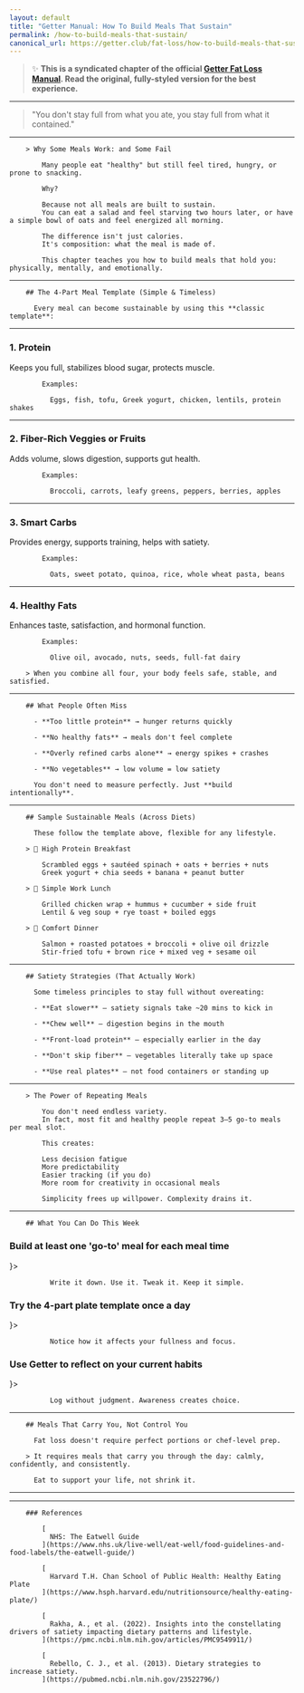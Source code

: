 ```yaml
---
layout: default
title: "Getter Manual: How To Build Meals That Sustain"
permalink: /how-to-build-meals-that-sustain/
canonical_url: https://getter.club/fat-loss/how-to-build-meals-that-sustain
---
```

> ✨ **This is a syndicated chapter of the official [Getter Fat Loss Manual](https://getter.club/fat-loss/how-to-build-meals-that-sustain). Read the original, fully-styled version for the best experience.**

---

> "You don't stay full from what you ate, you stay full from what it contained."

---

        > Why Some Meals Work: and Some Fail

            Many people eat "healthy" but still feel tired, hungry, or prone to snacking.

            Why?

            Because not all meals are built to sustain.
            You can eat a salad and feel starving two hours later, or have a simple bowl of oats and feel energized all morning.

            The difference isn't just calories.
            It's composition: what the meal is made of.

            This chapter teaches you how to build meals that hold you: physically, mentally, and emotionally.

---

        ## The 4-Part Meal Template (Simple & Timeless)

          Every meal can become sustainable by using this **classic template**:

---

### 1. Protein

Keeps you full, stabilizes blood sugar, protects muscle.

            Examples:

              Eggs, fish, tofu, Greek yogurt, chicken, lentils, protein shakes

---

### 2. Fiber-Rich Veggies or Fruits

Adds volume, slows digestion, supports gut health.

            Examples:

              Broccoli, carrots, leafy greens, peppers, berries, apples

---

### 3. Smart Carbs

Provides energy, supports training, helps with satiety.

            Examples:

              Oats, sweet potato, quinoa, rice, whole wheat pasta, beans

---

### 4. Healthy Fats

Enhances taste, satisfaction, and hormonal function.

            Examples:

              Olive oil, avocado, nuts, seeds, full-fat dairy

        > When you combine all four, your body feels safe, stable, and satisfied.

---

        ## What People Often Miss

          - **Too little protein** → hunger returns quickly

          - **No healthy fats** → meals don't feel complete

          - **Overly refined carbs alone** → energy spikes + crashes

          - **No vegetables** → low volume = low satiety

          You don't need to measure perfectly. Just **build intentionally**.

---

        ## Sample Sustainable Meals (Across Diets)

          These follow the template above, flexible for any lifestyle.

        > 🍳 High Protein Breakfast

            Scrambled eggs + sautéed spinach + oats + berries + nuts
            Greek yogurt + chia seeds + banana + peanut butter

        > 🥗 Simple Work Lunch

            Grilled chicken wrap + hummus + cucumber + side fruit
            Lentil & veg soup + rye toast + boiled eggs

        > 🍲 Comfort Dinner

            Salmon + roasted potatoes + broccoli + olive oil drizzle
            Stir-fried tofu + brown rice + mixed veg + sesame oil

---

        ## Satiety Strategies (That Actually Work)

          Some timeless principles to stay full without overeating:

          - **Eat slower** – satiety signals take ~20 mins to kick in

          - **Chew well** – digestion begins in the mouth

          - **Front-load protein** – especially earlier in the day

          - **Don't skip fiber** – vegetables literally take up space

          - **Use real plates** – not food containers or standing up

---

        > The Power of Repeating Meals

            You don't need endless variety.
            In fact, most fit and healthy people repeat 3–5 go-to meals per meal slot.

            This creates:

            Less decision fatigue
            More predictability
            Easier tracking (if you do)
            More room for creativity in occasional meals

            Simplicity frees up willpower. Complexity drains it.

---

        ## What You Can Do This Week

### Build at least one 'go-to' meal for each meal time

}>

              Write it down. Use it. Tweak it. Keep it simple.

### Try the 4-part plate template once a day

}>

              Notice how it affects your fullness and focus.

### Use Getter to reflect on your current habits

}>

              Log without judgment. Awareness creates choice.

---

        ## Meals That Carry You, Not Control You

          Fat loss doesn't require perfect portions or chef-level prep.

        > It requires meals that carry you through the day: calmly, confidently, and consistently.

          Eat to support your life, not shrink it.

---

---

        ### References

            [
              NHS: The Eatwell Guide
            ](https://www.nhs.uk/live-well/eat-well/food-guidelines-and-food-labels/the-eatwell-guide/)

            [
              Harvard T.H. Chan School of Public Health: Healthy Eating Plate
            ](https://www.hsph.harvard.edu/nutritionsource/healthy-eating-plate/)

            [
              Rakha, A., et al. (2022). Insights into the constellating drivers of satiety impacting dietary patterns and lifestyle.
            ](https://pmc.ncbi.nlm.nih.gov/articles/PMC9549911/)

            [
              Rebello, C. J., et al. (2013). Dietary strategies to increase satiety.
            ](https://pubmed.ncbi.nlm.nih.gov/23522796/)